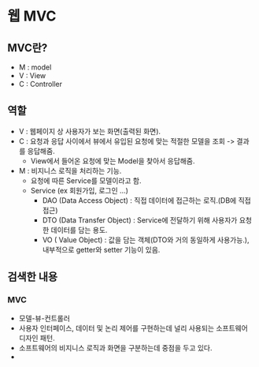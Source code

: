 # 웹 MVC
## MVC란?
- M : model
- V : View
- C : Controller
## 역할
- V : 웹페이지 상 사용자가 보는 화면(출력된 화면).
- C : 요청과 응답 사이에서 뷰에서 유입된 요청에 맞는 적절한 모델을 조회
      -> 결과를 응답해줌.
    - View에서 들어온 요청에 맞는 Model을 찾아서 응답해줌.
- M : 비지니스 로직을 처리하는 기능.
    - 요청에 따른 Service를 모델이라고 함.
    - Service (ex 회원가입, 로그인 ...)
        - DAO (Data Access Object) : 직접 데이터에 접근하는 로직.(DB에 직접 접근)
        - DTO (Data Transfer Object) : Service에 전달하기 위해 사용자가 요청한 데이터를 담는 용도.
        - VO ( Value Object) : 값을 담는 객체(DTO와 거의 동일하게 사용가능.), 내부적으로 getter와 setter 기능이 있음.

## 검색한 내용
### MVC
- 모델-뷰-컨트롤러
- 사용자 인터페이스, 데이터 및 논리 제어를 구현하는데 널리 사용되는 소프트웨어 디자인 패턴.
- 소프트웨어의 비지니스 로직과 화면을 구분하는데 중점을 두고 있다.
- 
